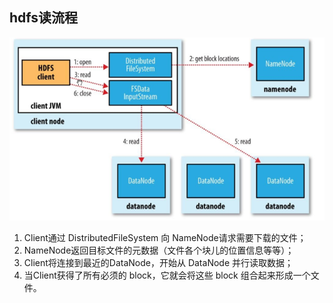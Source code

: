 ## hdfs读流程

![](../pictures/hdfs读流程.png)

1. Client通过 DistributedFileSystem 向 NameNode请求需要下载的文件；
2. NameNode返回目标文件的元数据（文件各个块儿的位置信息等等）；
3. Client将连接到最近的DataNode，开始从 DataNode 并行读取数据；
4. 当Client获得了所有必须的 block，它就会将这些 block 组合起来形成一个文件。
